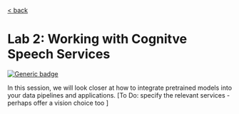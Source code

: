 [< back](../Lab2.md#The-Plan-for-the-Day)

# Lab 2: Working with Cognitve Speech Services
[![Generic badge](https://img.shields.io/badge/STATUS-DRAFT-ORANGE.svg)](https://shields.io/)

In this session, we will look closer at how to integrate pretrained models into your data pipelines and applications.
[To Do: specify the relevant services - perhaps offer a vision choice too ]





<pre>


</pre>